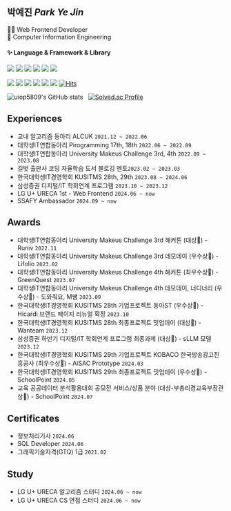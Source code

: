 <!--
**uiop5809/uiop5809** is a ✨ _special_ ✨ repository because its `README.md` (this file) appears on your GitHub profile.

Here are some ideas to get you started

- 🔭 I’m currently working on ...
- 🌱 I’m currently learning ...
- 👯 I’m looking to collaborate on ...
- 🤔 I’m looking for help with ...
- 💬 Ask me about ...
- 📫 How to reach me: ...
- 😄 Pronouns: ...
- ⚡ Fun fact: ....
-->

## 박예진 _Park Ye Jin_

👩‍💻 Web Frontend Developer  
📝 <!-- The Catholic University of Korea.--> Computer Information Engineering

#### ✨ Language & Framework & Library

<img src="https://img.shields.io/badge/HTML5-E34F26?style=flat&logo=HTML5&logoColor=white"/> <img src="https://img.shields.io/badge/CSS3-1572B6?style=flat&logo=CSS3&logoColor=white"/> <img src="https://img.shields.io/badge/JavaScript-F7DF1E?style=flat&logo=JavaScript&logoColor=white"/> <img src="https://img.shields.io/badge/TypeScript-3178C6?style=flat&logo=TypeScript&logoColor=white"/> <img src="https://img.shields.io/badge/React-61DAFB?style=flat&logo=React&logoColor=white"/> <img src="https://img.shields.io/badge/Next.js-000000?style=flat&logo=Next.js&logoColor=white"/>

<img src="https://img.shields.io/badge/ReactQuery-FF4154?style=flat&logo=reactQuery&logoColor=white"/> <img src="https://img.shields.io/badge/Storybook-FF4785?style=flat&logo=Storybook&logoColor=white"/> <img src="https://img.shields.io/badge/StyledComponents-DB7093?style=flat&logo=StyledComponents&logoColor=white"/> <img src="https://img.shields.io/badge/Recoil-0075EB?style=flat&logo=Recoil&logoColor=white"/> <img src="https://img.shields.io/badge/TailwindCSS-06B6D4?style=flat&logo=TailwindCSS&logoColor=white"/> <img src="https://img.shields.io/badge/Framer-0055FF?style=flat&logo=framer&logoColor=white"/>  [![Hits](https://hits.seeyoufarm.com/api/count/incr/badge.svg?url=https%3A%2F%2Fgithub.com%2Fuiop5809%2Fuiop5809.git&count_bg=%2379C83D&title_bg=%23555555&icon=&icon_color=%23E7E7E7&title=hits&edge_flat=false)](https://hits.seeyoufarm.com)

![uiop5809's GitHub stats](https://github-readme-stats.vercel.app/api?username=uiop5809&show_icons=true&bg_color=00000000&title_color=F8418B&icon_color=F1D246&text_color=8C9196) &nbsp; [![Solved.ac Profile](http://mazassumnida.wtf/api/v2/generate_badge?boj=uiop5809)](https://solved.ac/uiop5809/)
<!-- [![Top Langs](https://github-readme-stats.vercel.app/api/top-langs/?username=uiop5809&layout=compact&hide=jupyter%20notebook&theme=transparent&show_icons=true&line_height=18&title_color=F8418B&bord3D3D&text_color=8C9196)](https://github.com/anuraghazra/github-readme-stats) &nbsp;&nbsp;&nbsp; -->

## Experiences
* 교내 알고리즘 동아리 ALCUK `2021.12 ~ 2022.06`
* 대학생IT연합동아리 Pirogramming 17th, 18th `2022.06 ~ 2022.09`
* 대학생IT연합동아리 University Makeus Challenge 3rd, 4th `2022.09 ~ 2023.08`
* 길벗 출판사 코딩 자율학습 도서 블로깅 멘토`2023.02 ~ 2023.03`
* 한국대학생IT경영학회 KUSITMS 28th, 29th `2023.08 ~ 2024.06`
* 삼성증권 디지털/IT 학회연계 프로그램 `2023.10 ~ 2023.12`
* LG U+ URECA 1st - Web Frontend `2024.06 ~ now`
* SSAFY Ambassador `2024.09 ~ now`

## Awards
* 대학생IT연합동아리 University Makeus Challenge 3rd 해커톤 (대상🥇) - Runiv `2022.11`
* 대학생IT연합동아리 University Makeus Challenge 3rd 데모데이 (우수상🏅) - Lifolio `2023.02`
* 대학생IT연합동아리 University Makeus Challenge 4th 해커톤 (최우수상🥇) - GreenQuest `2023.07`
* 대학생IT연합동아리 University Makeus Challenge 4th 데모데이, 너디너리 (우수상🏅) - 도와줘요, M쌤 `2023.09`
* 한국대학생IT경영학회 KUSITMS 28th 기업프로젝트 동아ST (우수상🏅) - Hicardi 브랜드 페이지 리뉴얼 확장 `2023.10`
* 한국대학생IT경영학회 KUSITMS 28th 최종프로젝트 밋업데이 (대상🥇) - Wanteam `2023.12`
* 삼성증권 하반기 디지털/IT 학회연계 프로그램 최종과제 (대상🥇) - sLLM 모델 `2023.12`
* 한국대학생IT경영학회 KUSITMS 29th 기업프로젝트 KOBACO 한국방송광고진흥공사 (최우수상🏅) - AiSAC Prototype  `2024.03`
* 한국대학생IT경영학회 KUSITMS 29th 최종프로젝트 밋업데이 (우수상🏅) - SchoolPoint `2024.05`
* 교육 공공데이터 분석활용대회 공모전 서비스/상품 분야 (대상-부총리겸교육부장관상🏅) - SchoolPoint `2024.07`

## Certificates
* 정보처리기사 `2024.06`
* SQL Developer `2024.06`
* 그래픽기술자격(GTQ) 1급 `2021.02`

## Study
* LG U+ URECA 알고리즘 스터디 `2024.06 ~ now`
* LG U+ URECA CS 면접 스터디 `2024.06 ~ now`


